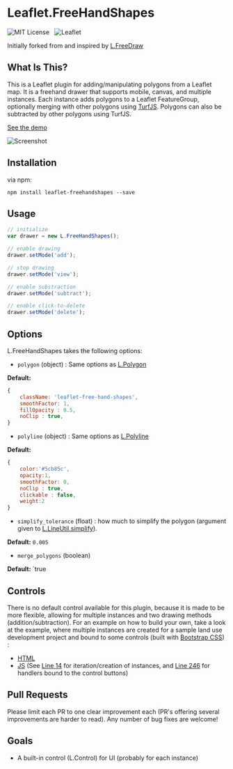 Leaflet.FreeHandShapes
================

![MIT License](http://img.shields.io/badge/license-MIT-lightgrey.svg)
&nbsp;
![Leaflet](http://img.shields.io/badge/leaflet-1.2.0-green.svg)

Initially forked from and inspired by [L.FreeDraw](https://github.com/Wildhoney/Leaflet.FreeDraw)

## What Is This?

This is a Leaflet plugin for adding/manipulating polygons from a Leaflet map.  It is a freehand drawer that supports mobile, canvas, and multiple instances.  Each instance adds polygons to a Leaflet FeatureGroup, optionally merging with other polygons using [TurfJS](http://turfjs.org/).  Polygons can also be subtracted by other polygons using TurfJS.

[See the demo](https://bozdoz.github.io/leaflet-freehandshapes/)

![Screenshot](http://i.imgur.com/5Zis4Q4.png)

## Installation

via npm:
```
npm install leaflet-freehandshapes --save
```

## Usage

```javascript
// initialize
var drawer = new L.FreeHandShapes();

// enable drawing
drawer.setMode('add');

// stop drawing
drawer.setMode('view');

// enable substraction
drawer.setMode('subtract');

// enable click-to-delete
drawer.setMode('delete');
```

## Options

L.FreeHandShapes takes the following options:

* `polygon` (object) : Same options as [L.Polygon](http://leafletjs.com/reference-1.0.2.html#polygon)

**Default:**
```javascript
{
    className: 'leaflet-free-hand-shapes',
    smoothFactor: 1,
    fillOpacity : 0.5,
    noClip : true,
}
```
* `polyline` (object) : Same options as [L.Polyline](http://leafletjs.com/reference-1.0.2.html#polyline)

**Default:**
```javascript
{
    color:'#5cb85c',
    opacity:1,
    smoothFactor: 0,
    noClip : true,
    clickable : false,
    weight:2
}
```
* `simplify_tolerance` (float) : how much to simplify the polygon (argument given to [L.LineUtil.simplify](https://github.com/Leaflet/Leaflet/blob/master/src/geometry/LineUtil.js)). 

**Default:**
`0.005`
* `merge_polygons` (boolean)

**Default:**
`true

## Controls

There is no default control available for this plugin, because it is made to be more flexible, allowing for multiple instances and two drawing methods (addition/subtraction).  For an example on how to build your own, take a look at the example, where multiple instances are created for a sample land use development project and bound to some controls (built with [Bootstrap CSS](http://getbootstrap.com/)) : 

* [HTML](https://github.com/bozdoz/Leaflet.FreeHandShapes/blob/master/example/index.html)
* [JS](https://github.com/bozdoz/Leaflet.FreeHandShapes/blob/master/example/js/draw-controller.js) (See [Line 14](https://github.com/bozdoz/Leaflet.FreeHandShapes/blob/master/example/js/draw-controller.js#L14) for iteration/creation of instances, and [Line 246](https://github.com/bozdoz/Leaflet.FreeHandShapes/blob/master/example/js/draw-controller.js#L246) for handlers bound to the control buttons)

## Pull Requests

Please limit each PR to one clear improvement each (PR's offering several improvements are harder to read).  Any number of bug fixes are welcome!

## Goals

* A built-in control (L.Control) for UI (probably for each instance)
